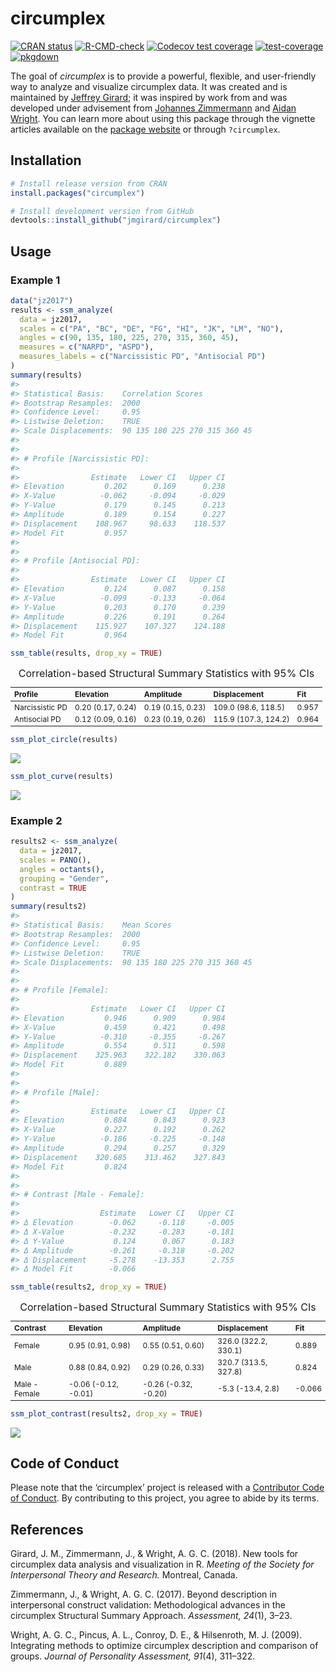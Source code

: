 
<!-- README.md is generated from README.Rmd. Please edit that file -->

# circumplex <img src="man/figures/logo.png" align="right" alt="" />

<!-- badges: start -->

[![CRAN
status](https://www.r-pkg.org/badges/version/circumplex)](https://CRAN.R-project.org/package=circumplex)
[![R-CMD-check](https://github.com/jmgirard/circumplex/actions/workflows/R-CMD-check.yaml/badge.svg)](https://github.com/jmgirard/circumplex/actions/workflows/R-CMD-check.yaml)
[![Codecov test
coverage](https://codecov.io/gh/jmgirard/circumplex/graph/badge.svg)](https://app.codecov.io/gh/jmgirard/circumplex)
[![test-coverage](https://github.com/jmgirard/circumplex/actions/workflows/test-coverage.yaml/badge.svg)](https://github.com/jmgirard/circumplex/actions/workflows/test-coverage.yaml)
[![pkgdown](https://github.com/jmgirard/circumplex/actions/workflows/pkgdown.yaml/badge.svg)](https://github.com/jmgirard/circumplex/actions/workflows/pkgdown.yaml)

<!-- badges: end -->

The goal of *circumplex* is to provide a powerful, flexible, and
user-friendly way to analyze and visualize circumplex data. It was
created and is maintained by [Jeffrey
Girard](https://affcom.ku.edu/girard); it was inspired by work from and
was developed under advisement from [Johannes
Zimmermann](https://www.uni-kassel.de/fb01/institute/institut-fuer-psychologie/fachgebiete/differentielle-psychologie/prof-dr-johannes-zimmermann)
and [Aidan Wright](https://sites.lsa.umich.edu/aidangcw-lab/). You can
learn more about using this package through the vignette articles
available on the [package website](https://circumplex.jmgirard.com/) or
through `?circumplex`.

## Installation

``` r
# Install release version from CRAN
install.packages("circumplex")

# Install development version from GitHub
devtools::install_github("jmgirard/circumplex")
```

## Usage

### Example 1

``` r
data("jz2017")
results <- ssm_analyze(
  data = jz2017, 
  scales = c("PA", "BC", "DE", "FG", "HI", "JK", "LM", "NO"), 
  angles = c(90, 135, 180, 225, 270, 315, 360, 45), 
  measures = c("NARPD", "ASPD"),
  measures_labels = c("Narcissistic PD", "Antisocial PD")
)
summary(results)
#> 
#> Statistical Basis:    Correlation Scores 
#> Bootstrap Resamples:  2000 
#> Confidence Level:     0.95 
#> Listwise Deletion:    TRUE 
#> Scale Displacements:  90 135 180 225 270 315 360 45 
#> 
#> 
#> # Profile [Narcissistic PD]:
#> 
#>                Estimate   Lower CI   Upper CI
#> Elevation         0.202      0.169      0.238
#> X-Value          -0.062     -0.094     -0.029
#> Y-Value           0.179      0.145      0.213
#> Amplitude         0.189      0.154      0.227
#> Displacement    108.967     98.633    118.537
#> Model Fit         0.957                      
#> 
#> 
#> # Profile [Antisocial PD]:
#> 
#>                Estimate   Lower CI   Upper CI
#> Elevation         0.124      0.087      0.158
#> X-Value          -0.099     -0.133     -0.064
#> Y-Value           0.203      0.170      0.239
#> Amplitude         0.226      0.191      0.264
#> Displacement    115.927    107.327    124.188
#> Model Fit         0.964
```

``` r
ssm_table(results, drop_xy = TRUE)
```

<table class="table" style="font-size: 12px; margin-left: auto; margin-right: auto;">
<caption style="font-size: initial !important;">
Correlation-based Structural Summary Statistics with 95% CIs
</caption>
<thead>
<tr>
<th style="text-align:left;">
Profile
</th>
<th style="text-align:left;">
Elevation
</th>
<th style="text-align:left;">
Amplitude
</th>
<th style="text-align:left;">
Displacement
</th>
<th style="text-align:left;">
Fit
</th>
</tr>
</thead>
<tbody>
<tr>
<td style="text-align:left;">
Narcissistic PD
</td>
<td style="text-align:left;">
0.20 (0.17, 0.24)
</td>
<td style="text-align:left;">
0.19 (0.15, 0.23)
</td>
<td style="text-align:left;">
109.0 (98.6, 118.5)
</td>
<td style="text-align:left;">
0.957
</td>
</tr>
<tr>
<td style="text-align:left;">
Antisocial PD
</td>
<td style="text-align:left;">
0.12 (0.09, 0.16)
</td>
<td style="text-align:left;">
0.23 (0.19, 0.26)
</td>
<td style="text-align:left;">
115.9 (107.3, 124.2)
</td>
<td style="text-align:left;">
0.964
</td>
</tr>
</tbody>
</table>

``` r
ssm_plot_circle(results)
```

![](man/figures/README-plot-1.png)<!-- -->

``` r
ssm_plot_curve(results)
```

![](man/figures/README-plot2-1.png)<!-- -->

### Example 2

``` r
results2 <- ssm_analyze(
  data = jz2017, 
  scales = PANO(), 
  angles = octants(), 
  grouping = "Gender",
  contrast = TRUE
)
summary(results2)
#> 
#> Statistical Basis:    Mean Scores 
#> Bootstrap Resamples:  2000 
#> Confidence Level:     0.95 
#> Listwise Deletion:    TRUE 
#> Scale Displacements:  90 135 180 225 270 315 360 45 
#> 
#> 
#> # Profile [Female]:
#> 
#>                Estimate   Lower CI   Upper CI
#> Elevation         0.946      0.909      0.984
#> X-Value           0.459      0.421      0.498
#> Y-Value          -0.310     -0.355     -0.267
#> Amplitude         0.554      0.511      0.598
#> Displacement    325.963    322.182    330.063
#> Model Fit         0.889                      
#> 
#> 
#> # Profile [Male]:
#> 
#>                Estimate   Lower CI   Upper CI
#> Elevation         0.884      0.843      0.923
#> X-Value           0.227      0.192      0.262
#> Y-Value          -0.186     -0.225     -0.148
#> Amplitude         0.294      0.257      0.329
#> Displacement    320.685    313.462    327.843
#> Model Fit         0.824                      
#> 
#> 
#> # Contrast [Male - Female]:
#> 
#>                  Estimate   Lower CI   Upper CI
#> Δ Elevation        -0.062     -0.118     -0.005
#> Δ X-Value          -0.232     -0.283     -0.181
#> Δ Y-Value           0.124      0.067      0.183
#> Δ Amplitude        -0.261     -0.318     -0.202
#> Δ Displacement     -5.278    -13.353      2.755
#> Δ Model Fit        -0.066
```

``` r
ssm_table(results2, drop_xy = TRUE)
```

<table class="table" style="font-size: 12px; margin-left: auto; margin-right: auto;">
<caption style="font-size: initial !important;">
Correlation-based Structural Summary Statistics with 95% CIs
</caption>
<thead>
<tr>
<th style="text-align:left;">
Contrast
</th>
<th style="text-align:left;">
Elevation
</th>
<th style="text-align:left;">
Amplitude
</th>
<th style="text-align:left;">
Displacement
</th>
<th style="text-align:left;">
Fit
</th>
</tr>
</thead>
<tbody>
<tr>
<td style="text-align:left;">
Female
</td>
<td style="text-align:left;">
0.95 (0.91, 0.98)
</td>
<td style="text-align:left;">
0.55 (0.51, 0.60)
</td>
<td style="text-align:left;">
326.0 (322.2, 330.1)
</td>
<td style="text-align:left;">
0.889
</td>
</tr>
<tr>
<td style="text-align:left;">
Male
</td>
<td style="text-align:left;">
0.88 (0.84, 0.92)
</td>
<td style="text-align:left;">
0.29 (0.26, 0.33)
</td>
<td style="text-align:left;">
320.7 (313.5, 327.8)
</td>
<td style="text-align:left;">
0.824
</td>
</tr>
<tr>
<td style="text-align:left;">
Male - Female
</td>
<td style="text-align:left;">
-0.06 (-0.12, -0.01)
</td>
<td style="text-align:left;">
-0.26 (-0.32, -0.20)
</td>
<td style="text-align:left;">
-5.3 (-13.4, 2.8)
</td>
<td style="text-align:left;">
-0.066
</td>
</tr>
</tbody>
</table>

``` r
ssm_plot_contrast(results2, drop_xy = TRUE)
```

![](man/figures/README-plot3-1.png)<!-- -->

## Code of Conduct

Please note that the ‘circumplex’ project is released with a
[Contributor Code of
Conduct](https://circumplex.jmgirard.com/CODE_OF_CONDUCT.html). By
contributing to this project, you agree to abide by its terms.

## References

Girard, J. M., Zimmermann, J., & Wright, A. G. C. (2018). New tools for
circumplex data analysis and visualization in R. *Meeting of the Society
for Interpersonal Theory and Research.* Montreal, Canada.

Zimmermann, J., & Wright, A. G. C. (2017). Beyond description in
interpersonal construct validation: Methodological advances in the
circumplex Structural Summary Approach. *Assessment, 24*(1), 3–23.

Wright, A. G. C., Pincus, A. L., Conroy, D. E., & Hilsenroth, M. J.
(2009). Integrating methods to optimize circumplex description and
comparison of groups. *Journal of Personality Assessment, 91*(4),
311–322.
